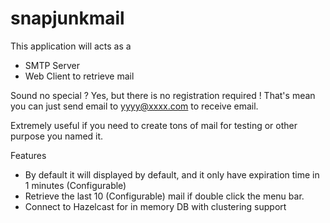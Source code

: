 # snapjunkmail

This application will acts as a
- SMTP Server
- Web Client to retrieve mail

Sound no special ? Yes, but there is no registration required ! 
That's mean you can just send email to yyyy@xxxx.com to receive email.

Extremely useful if you need to create tons of mail for testing or other purpose you named it.

Features
- By default it will displayed by default, and it only have expiration time in 1 minutes (Configurable)
- Retrieve the last 10 (Configurable) mail if double click the menu bar.
- Connect to Hazelcast for in memory DB with clustering support

